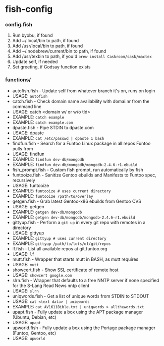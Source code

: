 fish-config
==============

### config.fish

1. Run byobu, if found
2. Add ~/.local/bin to path, if found
3. Add /usr/local/bin to path, if found
4. Add ~/.nodebrew/current/bin to path, if found
5. Add /usr/texbin to path, if you'd `brew install Caskroom/cask/mactex`
6. Update self, if needed
7. Set greeting, if Godsay function exists

### functions/

* autofish.fish - Update self from whatever branch it's on, runs on login
 * USAGE: `autofish`
* catch.fish - Check domain name availability with domai.nr from the command line
 * USAGE: catch <domain w/ or w/o tld>
 * EXAMPLE: `catch example`
 * EXAMPLE: `catch example.com`
* dpaste.fish - Pipe STDIN to dpaste.com
 * USAGE: dpaste <expire in days> <syntax to hilight>
 * EXAMPLE: `cat /etc/passwd | dpaste 1 bash`
* findfun.fish - Search for a Funtoo Linux package in all repos Funtoo pulls from
 * USAGE: findfun <package or ebuild>
 * EXAMPLE: `findfun dev-db/mongodb`
 * EXAMPLE: `findfun dev-db/mongodb/mongodb-2.4.6-r1.ebuild`
* fish_prompt.fish - Custom fish prompt, run automatically by fish
* funtooize.fish - Sanitize Gentoo ebuilds and Manifests to Funtoo spec, recursively
 * USAGE: funtooize <path>
 * EXAMPLE: `funtooize # uses current directory`
 * EXAMPLE: `funtooize /path/to/overlay`
* getgen.fish - Grab latest Gentoo-x86 ebuilds from Gentoo CVS
 * USAGE: getgen <package or ebuild>
 * EXAMPLE: `getgen dev-db/mongodb`
 * EXAMPLE: `getgen dev-db/mongodb/mongodb-2.4.6-r1.ebuild`
* gittyup.fish - Perform a `git up` in every git repo with remotes in a directory
 * USAGE: gittyup <path>
 * EXAMPLE: `gittyup # uses current directory`
 * EXAMPLE: `gittyup /path/to/lots/of/git/repos`
* lf.fish - List all available repos at git.funtoo.org
 * USAGE: `lf`
* mutt.fish - Wrapper that starts mutt in BASH, as mutt requires
 * USAGE: `mutt`
* showcert.fish - Show SSL certificate of remote host
 * USAGE: `showcert google.com`
* slrn.fish - Wrapper that defaults to a free NNTP server if none specified for the S-Lang Read News nntp client 
 * USAGE: `slrn`
* uniqwords.fish - Get a list of unique words from STDIN to STDOUT
 * USAGE: `cat <text data> | uniqwords`
 * EXAMPLE: `cat AV1611Bible.txt | uniqwords > allthewords.txt`
* upapt.fish - Fully update a box using the APT package manager (Ubuntu, Debian, etc)
 * USAGE: `upapt`
* upworld.fish - Fully update a box using the Portage package manager (Funtoo, Gentoo, etc)
 * USAGE: `upworld`
